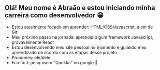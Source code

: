 ## Olá! Meu nome é Abraão e estou iniciando minha carreira como desenvolvedor 😁

- Estou atualmente focado em aprender: HTML/CSS/Javascript, além de Git
- Meu próximo passo na jornada: aprender algum framework Javascript, provavelmente React
- Estou desenvolvendo meu site pessoal no momento e guiando meu aprendizado de acordo com as etapas desse projeto
- Pronomes: ele/dele
- Fun fact: pesquisem "Quokka" no google 🤣
